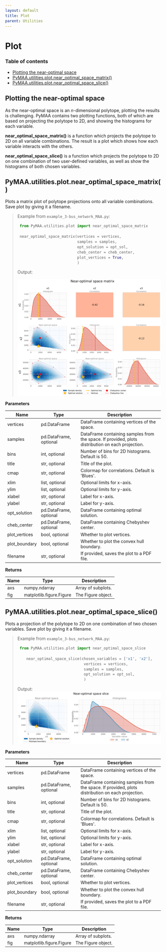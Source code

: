 ```yaml
---
layout: default
title: Plot
parent: Utilities
---
```


# Plot

### Table of contents

- [Plotting the near-optimal space](#plotting-the-near-optimal-space)
- [PyMAA.utilities.plot.near_optimal_space_matrix()](#pymaautilitiesplotnear_optimal_space_matrix)
- [PyMAA.utilities.plot.near_optimal_space_slice()](#pymaautilitiesplotnear_optimal_space_slice)

## Plotting the near-optimal space

As the near-optimal space is an *n*-dimensional polytope, plotting the results is challenging. PyMAA contains two plotting functions, both of which are based on projecting the polytope to 2D, and showing the histograms for each variable. 

**near_optimal_space_matrix()** is a function which projects the polytope to 2D on all variable combinations. The result is a plot which shows how each variable interacts with the others.

**near_optimal_space_slice()** is a function which projects the polytope to 2D on one combination of two user-defined variables, as well as show the histograms of both chosen variables. 

## PyMAA.utilities.plot.near_optimal_space_matrix()

Plots a matrix plot of polytope projections onto all variable combinations. Save plot by giving it a filename.

> Example from `example_3-bus_network_MAA.py`: 
> 
> ```python
>  from PyMAA.utilities.plot import near_optimal_space_matrix
> 
>  near_optimal_space_matrix(vertices = vertices,
>                            samples = samples,
>                            opt_solution = opt_sol,
>                            cheb_center = cheb_center,
>                            plot_vertices = True,
>                            )
> ```
> 
> Output:
> 
> ![](matrix_plot_example.png)

**Parameters**

| Name          | Type                   | Description                                                                                      |
| ------------- | ---------------------- | ------------------------------------------------------------------------------------------------ |
| vertices      | pd.DataFrame           | DataFrame containing vertices of the space.                                                      |
| samples       | pd.DataFrame, optional | DataFrame containing samples from the space. If provided, plots distribution on each projection. |
| bins          | int, optional          | Number of bins for 2D histograms. Default is 50.                                                 |
| title         | str, optional          | Title of the plot.                                                                               |
| cmap          | str, optional          | Colormap for correlations. Default is 'Blues'.                                                   |
| xlim          | list, optional         | Optional limits for x-axis.                                                                      |
| ylim          | list, optional         | Optional limits for y-axis.                                                                      |
| xlabel        | str, optional          | Label for x-axis.                                                                                |
| ylabel        | str, optional          | Label for y-axis.                                                                                |
| opt_solution  | pd.DataFrame, optional | DataFrame containing optimal solution.                                                           |
| cheb_center   | pd.DataFrame, optional | DataFrame containing Chebyshev center.                                                           |
| plot_vertices | bool, optional         | Whether to plot vertices.                                                                        |
| plot_boundary | bool, optional         | Whether to plot the convex hull boundary.                                                        |
| filename      | str, optional          | If provided, saves the plot to a PDF file.                                                       |

**Returns**

| Name | Type                     | Description        |
| ---- | ------------------------ | ------------------ |
| axs  | numpy.ndarray            | Array of subplots. |
| fig  | matplotlib.figure.Figure | The Figure object. |

## PyMAA.utilities.plot.near_optimal_space_slice()

Plots a projection of the polytope to 2D on one combination of two chosen variables. Save plot by giving it a filename.

> Example from `example_3-bus_network_MAA.py`: 
> 
> ```python
>  from PyMAA.utilities.plot import near_optimal_space_slice
> 
>     near_optimal_space_slice(chosen_variables = ['x1', 'x2'], 
>                               vertices = vertices, 
>                               samples = samples,
>                               opt_solution = opt_sol,
>                               )
> ```
> 
> Output:
> ![](slice_plot_example.png)

**Parameters**

| Name          | Type                   | Description                                                                                      |
| ------------- | ---------------------- | ------------------------------------------------------------------------------------------------ |
| vertices      | pd.DataFrame           | DataFrame containing vertices of the space.                                                      |
| samples       | pd.DataFrame, optional | DataFrame containing samples from the space. If provided, plots distribution on each projection. |
| bins          | int, optional          | Number of bins for 2D histograms. Default is 50.                                                 |
| title         | str, optional          | Title of the plot.                                                                               |
| cmap          | str, optional          | Colormap for correlations. Default is 'Blues'.                                                   |
| xlim          | list, optional         | Optional limits for x-axis.                                                                      |
| ylim          | list, optional         | Optional limits for y-axis.                                                                      |
| xlabel        | str, optional          | Label for x-axis.                                                                                |
| ylabel        | str, optional          | Label for y-axis.                                                                                |
| opt_solution  | pd.DataFrame, optional | DataFrame containing optimal solution.                                                           |
| cheb_center   | pd.DataFrame, optional | DataFrame containing Chebyshev center.                                                           |
| plot_vertices | bool, optional         | Whether to plot vertices.                                                                        |
| plot_boundary | bool, optional         | Whether to plot the convex hull boundary.                                                        |
| filename      | str, optional          | If provided, saves the plot to a PDF file.                                                       |

**Returns**

| Name | Type                     | Description        |
| ---- | ------------------------ | ------------------ |
| axs  | numpy.ndarray            | Array of subplots. |
| fig  | matplotlib.figure.Figure | The Figure object. |
